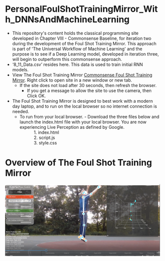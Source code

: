 # PersonalFoulShotTrainingMirror_With_DNNsAndMachineLearning
- This repository's content holds the classical programming site developed in Chapter VIII - Commonsense Baseline, for iteration two during the development of the Foul Shot Training Mirror. This approach is part of 'The Universal Workflow of Machine Learning' and the purpose is to see if a Deep Learning model, developed in iteration three, will begin to outperform this commonsense approach.  
- ‘8_11_Data.csv’ resides here.  This data is used to train initial RNN models.
- View The Foul Shot Training Mirror
    [Commonsense Foul Shot Training Mirror](https://digital-foul-shot-training-mirror.netlify.app).  Right click to open site in a new window or new tab.
    - If the site does not load after 30 seconds, then refresh the browser.
        - If you get a message to allow the site to use the camera, then Click OK.
- The Foul Shot Training Mirror is designed to best work with a modern day laptop, and to run on the local browser so no internet connection is needed.
    - To run from your local browser.
          - Download the three files below and launch the index.html file with your local browser.  You are now experiencing Live Perception as defined by Google.  
                 &emsp;&emsp;&emsp; 1.  index.html  
                 &emsp;&emsp;&emsp; 2.  script.js  
                 &emsp;&emsp;&emsp; 3.  style.css
                 
 # Overview of The Foul Shot Training Mirror
  ![Training Mirror](https://github.com/Z-App-Xpert/PersonalFoulShotTrainingMirror_With_DNNsAndMachineLearning/blob/main/Images/FoulShotTrainingMirror_ImageThree.png?raw=true)

 

 
